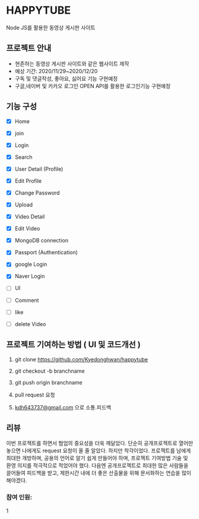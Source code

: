# HAPPYTUBE

Node JS를 활용한 동영상 게시판 사이트


## 프로젝트 안내

- 현존하는 동영상 게시판 사이트와 같은 웹사이트 제작
- 예상 기간: 2020/11/29~2020/12/20
- 구독 및 댓글작성, 좋아요, 싫어요 기능 구현예정
- 구글,네이버 및 카카오 로그인 OPEN API를 활용한 로그인기능 구현예정


## 기능 구성 

- [x] Home
- [x] join
- [x] Login
- [x] Search
- [x] User Detail (Profile)
- [x] Edit Profile
- [x] Change Password
- [x] Upload
- [x] Video Detail
- [x] Edit Video
- [x] MongoDB connection
- [x] Passport (Authentication)
- [x] google Login
- [x] Naver Login
  
- [ ] UI
- [ ] Comment
- [ ] like

- [ ] delete Video

## 프로젝트 기여하는 방법 ( UI 및 코드개선 )

1. git clone https://github.com/Kyedonghwan/happytube

2. git checkout -b branchname

3. git push origin branchname

4. pull request 요청 

5. kdh643737@gmail.com 으로 소통.피드백

## 리뷰

이번 프로젝트를 하면서 협업의 중요성을 더욱 깨달았다. 단순히 공개프로젝트로 열어만 놓으면 나에게도 request 요청이 올 줄 알았다. 하지만 착각이었다. 프로젝트를 남에게 최대한 개방하며, 공용의 언어로 알기 쉽게 만들어야 하며, 프로젝트 기여방법 기술 및 환영 의지를 적극적으로 적었어야 했다. 다음엔 공개프로젝트로 최대한 많은 사람들을 끌어들여 피드백을 받고, 제한시간 내에 더 좋은 산출물을 위해 문서화하는 연습을 많이 해야겠다.

### 참여 인원:

1
